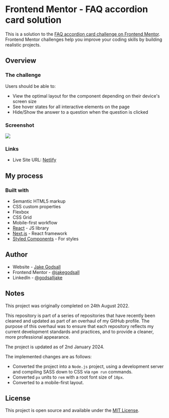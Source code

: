 # Frontend Mentor - FAQ accordion card solution

This is a solution to the [FAQ accordion card challenge on Frontend Mentor](https://www.frontendmentor.io/challenges/faq-accordion-card-XlyjD0Oam). Frontend Mentor challenges help you improve your coding skills by building realistic projects.

## Overview

### The challenge

Users should be able to:

- View the optimal layout for the component depending on their device's screen size
- See hover states for all interactive elements on the page
- Hide/Show the answer to a question when the question is clicked

### Screenshot

![](./screenshot.jpg)

### Links

- Live Site URL: [Netlify](https://jakegodsall-faq-accordion.netlify.app/)

## My process

### Built with

- Semantic HTML5 markup
- CSS custom properties
- Flexbox
- CSS Grid
- Mobile-first workflow
- [React](https://reactjs.org/) - JS library
- [Next.js](https://nextjs.org/) - React framework
- [Styled Components](https://styled-components.com/) - For styles

## Author

- Website - [Jake Godsall](https://jakegodsall.com)
- Frontend Mentor - [@jakegodsall](https://www.frontendmentor.io/profile/jakegodsall)
- LinkedIn - [@godsalljake](https://www.linkedin.com/in/godsalljake/)

## Notes

This project was originally completed on 24th August 2022.

This repository is part of a series of repositories that have recently been cleaned and updated as part of an overhaul of my GitHub profile. The purpose of this overhaul was to ensure that each repository reflects my current development standards and practices, and to provide a cleaner, more professional appearance.

The project is updated as of 2nd January 2024.

The implemented changes are as follows:

- Converted the project into a `Node.js` project, using a development server and compiling SASS down to CSS via `npm run` commands.
- Converted `px` units to `rem` with a root font size of `10px`.
- Converted to a mobile-first layout.

## License

This project is open source and available under the [MIT License](https://github.com/jakegodsall/fm-faq-accordion-card/blob/master/LICENSE).
